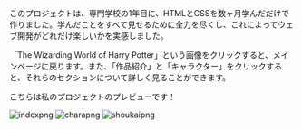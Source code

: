 このプロジェクトは、専門学校の1年目に、HTMLとCSSを数ヶ月学んだだけで作りました。学んだことをすべて見せるために全力を尽くし、これによってウェブ開発がどれだけ楽しいかを実感しました。

「The Wizarding World of Harry Potter」という画像をクリックすると、メインページに戻ります。また、「作品紹介」と「キャラクター」をクリックすると、それらのセクションについて詳しく見ることができます。

こちらは私のプロジェクトのプレビューです！

![indexpng](https://github.com/user-attachments/assets/4ef41c46-22e2-4124-a1fe-fe2819a7e7f2)
![charapng](https://github.com/user-attachments/assets/1670403c-eebf-4636-ae45-e3646b06ded6)
![shoukaipng](https://github.com/user-attachments/assets/971ef164-c5e6-4cd0-96e8-625a01c4850b)
